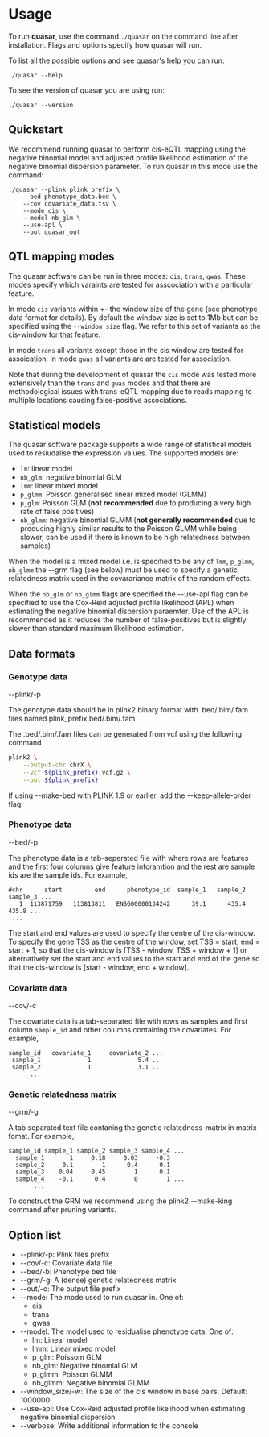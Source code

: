 # Usage

To run **quasar**, use the command `./quasar` on the command line after installation. Flags and options specify how quasar will run. 

To list all the possible options and see quasar's help you can run: 

```
./quasar --help
```

To see the version of quasar you are using run: 

```
./quasar --version
```

## Quickstart

We recommend running quasar to perform cis-eQTL mapping using the negative binomial model and adjusted profile likelihood estimation of the negative binomial dispersion parameter. To run quasar in this mode use the command: 

```
./quasar --plink plink_prefix \
    --bed phenotype_data.bed \
    --cov covariate_data.tsv \
    --mode cis \
    --model nb_glm \
    --use-apl \
    --out quasar_out
```

## QTL mapping modes

The quasar software can be run in three modes: `cis`, `trans`, `gwas`. These modes specify which varaints are tested for asscociation with a particular feature. 

In mode `cis` variants within +- the window size of the gene (see phenotype data format for details). By default the window size is set to 1Mb but can be specified using the `--window_size` flag. We refer to this set of variants as the cis-window for that feature. 

In mode `trans` all variants except those in the cis window are tested for assoication. In mode `gwas` all variants are are tested for association. 

Note that during the development of quasar the `cis` mode was tested more extensively than the `trans` and `gwas` modes and that there are methodological issues with trans-eQTL mapping due to reads mapping to multiple locations causing false-positive associations. 

## Statistical models

The quasar software package supports a wide range of statistical models used to resiudalise the expression values. The supported models are:

* `lm`: linear model
* `nb_glm`: negative binomial GLM 
* `lmm`: linear mixed model
* `p_glmm`: Poisson generalised linear mixed model (GLMM)
* `p_glm`: Poisson GLM (**not recommended** due to producing a very high rate of false positives)
* `nb_glmm`: negative binomial GLMM (**not generally recommended** due to producing highly similar results to the Poisson GLMM while being slower, can be used if there is known to be high relatedness between samples)

When the model is a mixed model i.e. is specified to be any of `lmm`, `p_glmm`, `nb_glmm` the --grm flag (see below) must be used to specify a genetic relatedness matrix used in the covarariance matrix of the random effects. 

When the `nb_glm` or `nb_glmm` flags are specified the --use-apl flag can be specified to use the Cox-Reid adjusted profile likelihood (APL) when estimating the negative binomial dispersion paraemter. Use of the APL is recommended as it reduces the number of false-positives but is slightly slower than standard maximum likelihood estimation.

## Data formats

### Genotype data

--plink/-p

The genotype data should be in plink2 binary format with .bed/.bim/.fam files named plink_prefix.bed/.bim/.fam

The .bed/.bim/.fam files can be generated from vcf using the following command

```sh
plink2 \
    --output-chr chrX \
    --vcf ${plink_prefix}.vcf.gz \
    --out ${plink_prefix}
```

If using --make-bed with PLINK 1.9 or earlier, add the --keep-allele-order flag.

### Phenotype data

--bed/-p

The phenotype data is a tab-seperated file with where rows are features and the first four
columns give feature inforamtion and the rest are sample ids are the sample ids. For example, 

```
#chr      start         end      phenotype_id  sample_1   sample_2   sample_3 ...
   1  113871759   113813811   ENSG00000134242      39.1      435.4      435.8 ...
 ...
```

The start and end values are used to specify the centre of the cis-window. To specify the gene TSS as the centre of the window, set TSS = start, end = start + 1, so that the cis-window is [TSS - window, TSS + window + 1] or alternatively set the start and end values to the start and end of the gene so that the cis-window is [start - window, end + window].

### Covariate data

--cov/-c

The covariate data is a tab-separated file with rows as samples and first column `sample_id` and other columns containing the covariates. For example,

```
sample_id   covariate_1     covariate_2 ...
 sample_1             1             5.4 ...
 sample_2             1             3.1 ...
      ...
```

### Genetic relatedness matrix

--grm/-g

A tab separated text file contaning the genetic relatedness-matrix in matrix fomat. For example, 

```
sample_id sample_1 sample_2 sample_3 sample_4 ...
  sample_1       1	   0.18     0.03     -0.3 
  sample_2     0.1	      1      0.4      0.1
  sample_3    0.04	   0.45        1      0.1
  sample_4    -0.1	    0.4        0        1 ...
       ...
```

To construct the GRM we recommend using the plink2 --make-king command after pruning variants.

## Option list

* --plink/-p: Plink files prefix
* --cov/-c: Covariate data file
* --bed/-b: Phenotype bed file
* --grm/-g: A (dense) genetic relatedness matrix
* --out/-o: The output file prefix
* --mode: The mode used to run quasar in. One of: 
    - cis
    - trans
    - gwas
* --model: The model used to residualise phenotype data. One of:
    - lm: Linear model
    - lmm: Linear mixed model
    - p_glm: Poissom GLM
    - nb_glm: Negative binomial GLM
    - p_glmm: Poisson GLMM
    - nb_glmm: Negative binomial GLMM
* --window_size/-w: The size of the cis window in base pairs. Default: 1000000
* --use-apl: Use Cox-Reid adjusted profile likelihood when estimating negative binomial dispersion
* --verbose: Write additional information to the console
